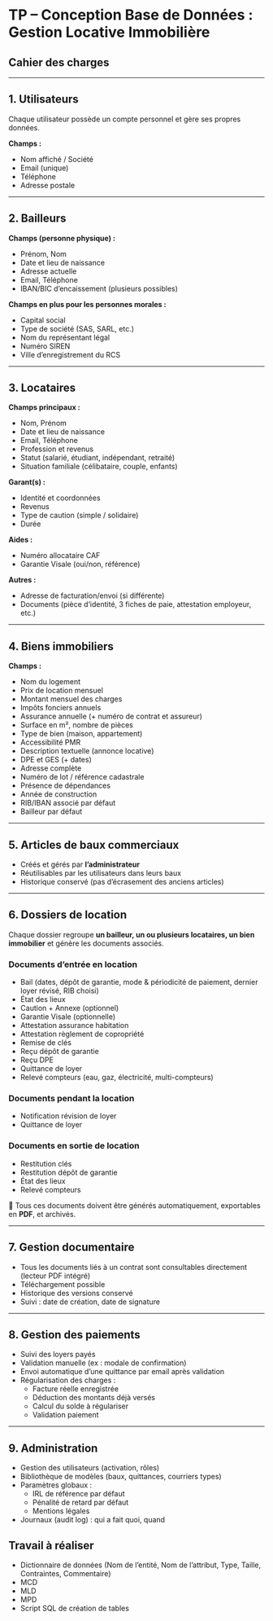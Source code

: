 # TP – Conception Base de Données : Gestion Locative Immobilière

## Cahier des charges

---

## 1. Utilisateurs
Chaque utilisateur possède un compte personnel et gère ses propres données.  

**Champs :**
- Nom affiché / Société  
- Email (unique)  
- Téléphone 
- Adresse postale  

---

## 2. Bailleurs
**Champs (personne physique) :**  
- Prénom, Nom  
- Date et lieu de naissance  
- Adresse actuelle  
- Email, Téléphone 
- IBAN/BIC d’encaissement (plusieurs possibles)  

**Champs en plus pour les personnes morales :**  
- Capital social
- Type de société (SAS, SARL, etc.)
- Nom du représentant légal
- Numéro SIREN  
- Ville d’enregistrement du RCS

---

## 3. Locataires
**Champs principaux :**  
- Nom, Prénom  
- Date et lieu de naissance  
- Email, Téléphone  
- Profession et revenus  
- Statut (salarié, étudiant, indépendant, retraité)  
- Situation familiale (célibataire, couple, enfants)  

**Garant(s) :**  
- Identité et coordonnées  
- Revenus  
- Type de caution (simple / solidaire)  
- Durée  

**Aides :**  
- Numéro allocataire CAF  
- Garantie Visale (oui/non, référence)  

**Autres :**  
- Adresse de facturation/envoi (si différente)  
- Documents (pièce d’identité, 3 fiches de paie, attestation employeur, etc.)  

---

## 4. Biens immobiliers
**Champs :**  
- Nom du logement  
- Prix de location mensuel  
- Montant mensuel des charges  
- Impôts fonciers annuels  
- Assurance annuelle (+ numéro de contrat et assureur)  
- Surface en m², nombre de pièces  
- Type de bien (maison, appartement)  
- Accessibilité PMR  
- Description textuelle (annonce locative)  
- DPE et GES (+ dates)  
- Adresse complète  
- Numéro de lot / référence cadastrale  
- Présence de dépendances  
- Année de construction  
- RIB/IBAN associé par défaut 
- Bailleur par défaut

---

## 5. Articles de baux commerciaux
- Créés et gérés par **l’administrateur**  
- Réutilisables par les utilisateurs dans leurs baux  
- Historique conservé (pas d’écrasement des anciens articles)  

---

## 6. Dossiers de location
Chaque dossier regroupe **un bailleur, un ou plusieurs locataires, un bien immobilier** et génère les documents associés.  

### Documents d’entrée en location
- Bail (dates, dépôt de garantie, mode & périodicité de paiement, dernier loyer révisé, RIB choisi)  
- État des lieux  
- Caution + Annexe (optionnel)  
- Garantie Visale (optionnelle)  
- Attestation assurance habitation  
- Attestation règlement de copropriété  
- Remise de clés  
- Reçu dépôt de garantie  
- Reçu DPE  
- Quittance de loyer  
- Relevé compteurs (eau, gaz, électricité, multi-compteurs)  

### Documents pendant la location
- Notification révision de loyer  
- Quittance de loyer  

### Documents en sortie de location
- Restitution clés  
- Restitution dépôt de garantie  
- État des lieux  
- Relevé compteurs  

📄 Tous ces documents doivent être générés automatiquement, exportables en **PDF**, et archivés.  

---

## 7. Gestion documentaire
- Tous les documents liés à un contrat sont consultables directement (lecteur PDF intégré)  
- Téléchargement possible  
- Historique des versions conservé  
- Suivi : date de création, date de signature  

---

## 8. Gestion des paiements
- Suivi des loyers payés  
- Validation manuelle (ex : modale de confirmation)  
- Envoi automatique d’une quittance par email après validation  
- Régularisation des charges :  
    - Facture réelle enregistrée  
    - Déduction des montants déjà versés  
    - Calcul du solde à régulariser  
    - Validation paiement  

---

## 9. Administration
- Gestion des utilisateurs (activation, rôles)  
- Bibliothèque de modèles (baux, quittances, courriers types)  
- Paramètres globaux :  
    - IRL de référence par défaut  
    - Pénalité de retard par défaut  
    - Mentions légales  
- Journaux (audit log) : qui a fait quoi, quand  

## Travail à réaliser

- Dictionnaire de données (Nom de l’entité, Nom de l’attribut, Type, Taille, Contraintes, Commentaire)  
- MCD  
- MLD  
- MPD  
- Script SQL de création de tables 